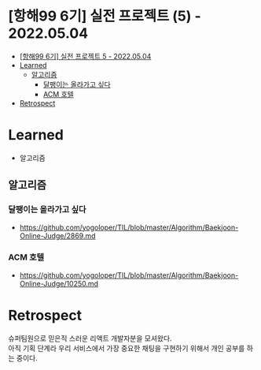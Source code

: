 # [항해99 6기] 실전 프로젝트 (5) - 2022.05.04

<!-- TOC -->

- [[항해99 6기] 실전 프로젝트 5 - 2022.05.04](#%ED%95%AD%ED%95%B499-6%EA%B8%B0-%EC%8B%A4%EC%A0%84-%ED%94%84%EB%A1%9C%EC%A0%9D%ED%8A%B8-5---20220504)
- [Learned](#learned)
  - [알고리즘](#%EC%95%8C%EA%B3%A0%EB%A6%AC%EC%A6%98)
    - [달팽이는 올라가고 싶다](#%EB%8B%AC%ED%8C%BD%EC%9D%B4%EB%8A%94-%EC%98%AC%EB%9D%BC%EA%B0%80%EA%B3%A0-%EC%8B%B6%EB%8B%A4)
    - [ACM 호텔](#acm-%ED%98%B8%ED%85%94)
- [Retrospect](#retrospect)

<!-- /TOC -->

# Learned
- 알고리즘

## 알고리즘
### 달팽이는 올라가고 싶다
- https://github.com/yogoloper/TIL/blob/master/Algorithm/Baekjoon-Online-Judge/2869.md  

### ACM 호텔
- https://github.com/yogoloper/TIL/blob/master/Algorithm/Baekjoon-Online-Judge/10250.md  

# Retrospect
슈퍼팀원으로 믿은직 스러운 리액트 개발자분을 모셔왔다.  
아직 기획 단계라 우리 서비스에서 가장 중요한 채팅을 구현하기 위해서 개인 공부를 하는 중이다.  
